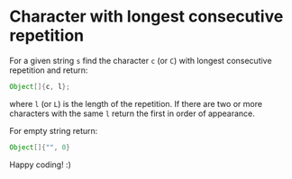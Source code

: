 # Character with longest consecutive repetition
For a given string `s` find the character `c` (or `C`) with longest consecutive repetition and return:
```java
Object[]{c, l};
```
where `l` (or `L`) is the length of the repetition. If there are two or more characters with the same `l` return the first in order of appearance.

For empty string return:
```java
Object[]{"", 0}
```

Happy coding! :)